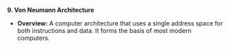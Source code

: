 
**9. Von Neumann Architecture**

* **Overview:** A computer architecture that uses a single address space for both instructions and data. It forms the basis of most modern computers.
